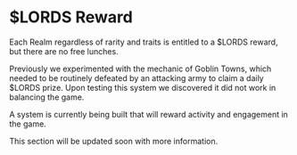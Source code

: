 # $LORDS Reward

Each Realm regardless of rarity and traits is entitled to a $LORDS reward, but there are no free lunches.

Previously we experimented with the mechanic of Goblin Towns, which needed to be routinely defeated by an attacking army to claim a daily $LORDS prize. Upon testing this system we discovered it did not work in balancing the game. 

A system is currently being built that will reward activity and engagement in the game.

This section will be updated soon with more information. 
